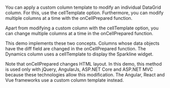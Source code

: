 You can apply a custom column template to modify an individual DataGrid column. For this, use the cellTemplate option. Furthermore, you can modify multiple columns at a time with the onCellPrepared function.

Apart from modifying a custom column with the cellTemplate option, you can change multiple columns at a time in the onCellPrepared function.

This demo implements these two concepts. Columns whose data objects have the diff field are changed in the onCellPrepared function. The Dynamics column uses a cellTemplate to display the Sparkline widget.

Note that onCellPrepared changes HTML layout. In this demo, this method is used only with jQuery, AngularJs, ASP.NET Core and ASP.NET MVC because these technologies allow this modification. The Angular, React and Vue frameworks use a custom column template instead.
